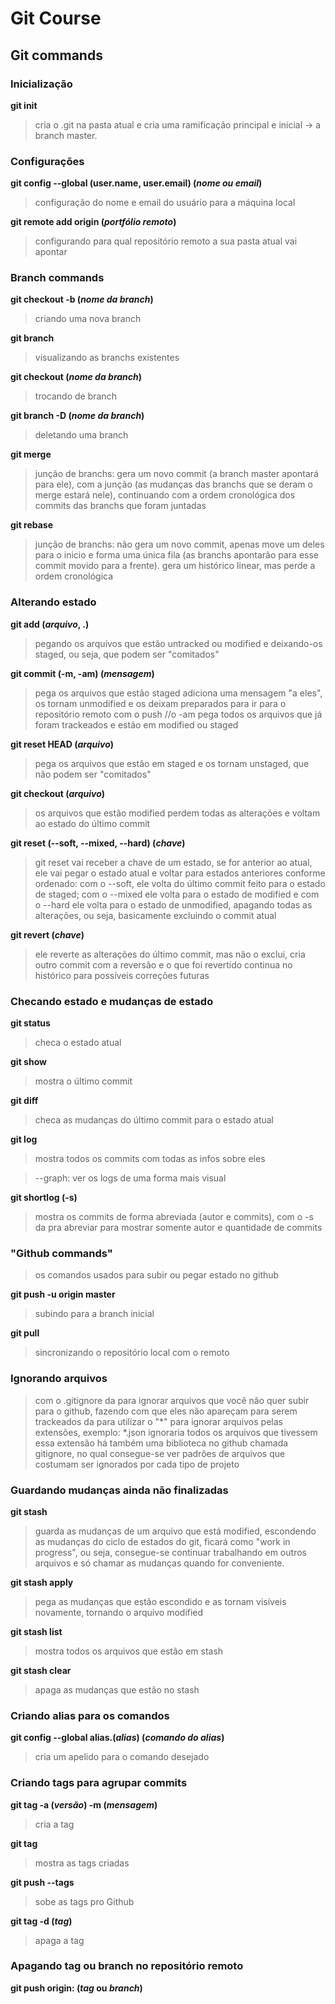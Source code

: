 # Git Course

## Git commands

### Inicialização

**git init**
>cria o .git na pasta atual e cria uma ramificação principal e inicial -> a branch master.

### Configurações

**git config --global (user.name, user.email) (*nome ou email*)**
>configuração do nome e email do usuário para a máquina local

**git remote add origin (*portfólio remoto*)**
>configurando para qual repositório remoto a sua pasta atual vai apontar

### Branch commands

**git checkout -b  (*nome da branch*)**
>criando uma nova branch

**git branch**
>visualizando as branchs existentes

**git checkout (*nome da branch*)**
>trocando de branch

**git branch -D (*nome da branch*)**
>deletando uma branch

**git merge**
>junção de branchs: gera um novo commit (a branch master apontará para ele), com a junção (as mudanças das branchs que se deram o merge estará nele), continuando com a ordem cronológica dos commits das branchs que foram juntadas

**git rebase**
> junção de branchs: não gera um novo commit, apenas move um deles para o inicio e forma uma única fila (as branchs apontarão para esse commit movido para a frente). gera um histórico linear, mas perde a ordem cronológica

### Alterando estado

**git add (*arquivo*, .)**
>pegando os arquivos que estão untracked ou modified e deixando-os staged, ou seja, que podem ser "comitados"

**git commit (-m, -am) (*mensagem*)**
>pega os arquivos que estão staged adiciona uma mensagem "a eles", os tornam unmodified e os deixam preparados para ir para o repositório remoto com o push //o -am pega todos os arquivos que já foram trackeados e estão em modified ou staged

**git reset HEAD (*arquivo*)**
>pega os arquivos que estão em staged e os tornam unstaged, que não podem ser "comitados"

**git checkout (*arquivo*)**
>os arquivos que estão modified perdem todas as alterações e voltam ao estado do último commit

**git reset (--soft, --mixed, --hard) (*chave*)**
> git reset vai receber a chave de um estado, se for anterior ao atual, ele vai pegar o estado atual e voltar para estados anteriores conforme ordenado: com o --soft, ele volta do último commit feito para o estado de staged; com o --mixed ele volta para o estado de modified e com o --hard ele volta para o estado de unmodified, apagando todas as alterações, ou seja, basicamente excluindo o commit atual 

**git revert (*chave*)**
> ele reverte as alterações do último commit, mas não o exclui, cria outro commit com a reversão e o que foi revertido continua no histórico para possíveis correções futuras 

### Checando estado e mudanças de estado

**git status**
>checa o estado atual

**git show**
>mostra o último commit

**git diff**
>checa as mudanças do último commit para o estado atual

**git log**
>mostra todos os commits com todas as infos sobre eles

>--graph: ver os logs de uma forma mais visual

**git shortlog (-s)**
>mostra os commits de forma abreviada (autor e commits), com o -s da pra abreviar para mostrar somente autor e quantidade de commits

### "Github commands" 
>os comandos usados para subir ou pegar estado no github

**git push -u origin master**
>subindo para a branch inicial

**git pull**
>sincronizando o repositório local com o remoto 

### Ignorando arquivos
>com o .gitignore da para ignorar arquivos que você não quer subir para o github, fazendo com que eles não apareçam para serem trackeados 
>da para utilizar o "*" para ignorar arquivos pelas extensões, exemplo: *.json ignoraria todos os arquivos que tivessem essa extensão
>há também uma biblioteca no github chamada gitignore, no qual consegue-se ver padrões de arquivos que costumam ser ignorados por cada tipo de projeto

### Guardando mudanças ainda não finalizadas
**git stash**
>guarda as mudanças de um arquivo que está modified, escondendo as mudanças do ciclo de estados do git, ficará como "work in progress", ou seja, consegue-se continuar trabalhando em outros arquivos e só chamar as mudanças quando for conveniente.

**git stash apply**
> pega as mudanças que estão escondido e as tornam visíveis novamente, tornando o arquivo modified

**git stash list**
> mostra todos os arquivos que estão em stash

**git stash clear**
> apaga as mudanças que estão no stash

### Criando alias para os comandos
**git config --global alias.(*alias*) (*comando do alias*)**
> cria um apelido para o comando desejado

### Criando tags para agrupar commits
**git tag -a (*versão*) -m (*mensagem*)**
> cria a tag

**git tag**
> mostra as tags criadas

**git push --tags**
> sobe as tags pro Github

**git tag -d (*tag*)**
> apaga a tag

### Apagando tag ou branch no repositório remoto
**git push  origin: (*tag* ou *branch*)**